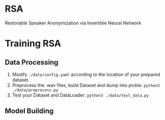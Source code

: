 # RSA
Restorable Speaker Anonymization via Invertible Neural Network

# Training RSA
## Data Processing
1. Modify `./data/config.yaml` according to the location of your prepared dataset.
2. Preprocess the .wav files, build Dataset and dump into pickle:
    `python3 ./data/preprocess.py`
3. Test your Dataset and DataLoader:
    `python3 ./data/test_data.py`

## Model Building
